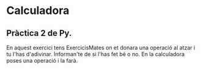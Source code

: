 # Calculadora
## Pràctica 2 de Py.

En aquest exercici tens ExercicisMates on et donara una operació al atzar i tu l'has d'adivinar. Informan'te de si l'has fet bé o no.
En la calculadora poses una operació i la farà.